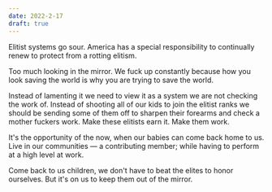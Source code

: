 ```yaml
---
date: 2022-2-17
draft: true
---
```


Elitist systems go sour. America has a special responsibility to continually renew to protect from a rotting elitism.

Too much looking in the mirror. We fuck up constantly because how you look saving the world is why you are trying to save the world.

Instead of lamenting it we need to view it as a system we are not checking the work of. Instead of shooting all of our kids to join the elitist ranks we should be sending some of them off to sharpen their forearms and check a mother fuckers work. Make these elitists earn it. Make them work.

It's the opportunity of the now, when our babies can come back home to us. Live in our communities — a contributing member; while having to perform at a high level at work.

Come back to us children, we don't have to beat the elites to honor ourselves. But it's on us to keep them out of the mirror.
